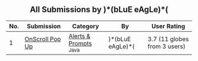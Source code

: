 ﻿<div align="center">

## All Submissions by \)\*\(bLuE eAgLe\)\*\(

</div>

No.  | Submission | Category | By   | User Rating
---- | ---------- | -------- | ---- | -----------
1 | [OnScroll Pop Up<br />](https://github.com/Planet-Source-Code/blue-eagle-onscroll-pop-up__2-2235) | [Alerts & Prompts<br /><sup>Java</sup>](../ByCategory/alerts-prompts__2-85.md) | \)\*\(bLuE eAgLe\)\*\( | 3.7 (11 globes from 3 users)
